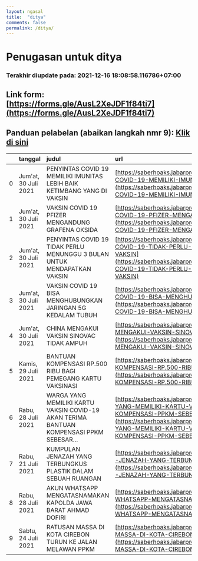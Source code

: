```yaml
---
layout: ngasal
title:  "ditya"
comments: false
permalink: /ditya/
---
```

# Penugasan untuk ditya
### Terakhir diupdate pada: 2021-12-16 18:08:58.116786+07:00
## Link form: [https://forms.gle/AusL2XeJDF1f84ti7](https://forms.gle/AusL2XeJDF1f84ti7)
## Panduan pelabelan (abaikan langkah nmr 9): [Klik di sini](https://drive.google.com/file/d/1ycUd7E16dO0UOA_on_1u2CibYPzeMugg/view?usp=sharing)
|    | tanggal              | judul                                                                                  | url                                                                                                                                                                                                                                                                                                                                |
|---:|:---------------------|:---------------------------------------------------------------------------------------|:-----------------------------------------------------------------------------------------------------------------------------------------------------------------------------------------------------------------------------------------------------------------------------------------------------------------------------------|
|  0 | Jum'at, 30 Juli 2021 | PENYINTAS COVID 19 MEMILIKI IMUNITAS LEBIH BAIK KETIMBANG YANG DI VAKSIN               | [https://saberhoaks.jabarprov.go.id/v2/klarifikasi/detail/PTN001543/PENYINTAS-COVID-19-MEMILIKI-IMUNITAS-LEBIH-BAIK-KETIMBANG-YANG-DI-VAKSIN](https://saberhoaks.jabarprov.go.id/v2/klarifikasi/detail/PTN001543/PENYINTAS-COVID-19-MEMILIKI-IMUNITAS-LEBIH-BAIK-KETIMBANG-YANG-DI-VAKSIN)                                         |
|  1 | Jum'at, 30 Juli 2021 | VAKSIN COVID 19 PFIZER MENGANDUNG GRAFENA OKSIDA                                       | [https://saberhoaks.jabarprov.go.id/v2/klarifikasi/detail/PTN001541/VAKSIN-COVID-19-PFIZER-MENGANDUNG-GRAFENA-OKSIDA](https://saberhoaks.jabarprov.go.id/v2/klarifikasi/detail/PTN001541/VAKSIN-COVID-19-PFIZER-MENGANDUNG-GRAFENA-OKSIDA)                                                                                         |
|  2 | Jum'at, 30 Juli 2021 | PENYINTAS COVID 19 TIDAK PERLU MENUNGGU 3 BULAN UNTUK MENDAPATKAN VAKSIN               | [https://saberhoaks.jabarprov.go.id/v2/klarifikasi/detail/PTN001542/PENYINTAS-COVID-19-TIDAK-PERLU-MENUNGGU-3-BULAN-UNTUK-MENDAPATKAN-VAKSIN](https://saberhoaks.jabarprov.go.id/v2/klarifikasi/detail/PTN001542/PENYINTAS-COVID-19-TIDAK-PERLU-MENUNGGU-3-BULAN-UNTUK-MENDAPATKAN-VAKSIN)                                         |
|  3 | Jum'at, 30 Juli 2021 | VAKSIN COVID 19 BISA MENGHUBUNGKAN JARINGAN 5G KEDALAM TUBUH                           | [https://saberhoaks.jabarprov.go.id/v2/klarifikasi/detail/PTN001539/VAKSIN-COVID-19-BISA-MENGHUBUNGKAN-JARINGAN-5G-KEDALAM-TUBUH](https://saberhoaks.jabarprov.go.id/v2/klarifikasi/detail/PTN001539/VAKSIN-COVID-19-BISA-MENGHUBUNGKAN-JARINGAN-5G-KEDALAM-TUBUH)                                                                 |
|  4 | Jum'at, 30 Juli 2021 | CHINA MENGAKUI VAKSIN SINOVAC TIDAK AMPUH                                              | [https://saberhoaks.jabarprov.go.id/v2/klarifikasi/detail/PTN001540/CHINA-MENGAKUI-VAKSIN-SINOVAC-TIDAK-AMPUH](https://saberhoaks.jabarprov.go.id/v2/klarifikasi/detail/PTN001540/CHINA-MENGAKUI-VAKSIN-SINOVAC-TIDAK-AMPUH)                                                                                                       |
|  5 | Kamis, 29 Juli 2021  | BANTUAN KOMPENSASI RP.500 RIBU BAGI PEMEGANG KARTU VAKSINASI                           | [https://saberhoaks.jabarprov.go.id/v2/klarifikasi/detail/ADN013357/BANTUAN-KOMPENSASI-RP.500-RIBU-BAGI-PEMEGANG-KARTU-VAKSINASI](https://saberhoaks.jabarprov.go.id/v2/klarifikasi/detail/ADN013357/BANTUAN-KOMPENSASI-RP.500-RIBU-BAGI-PEMEGANG-KARTU-VAKSINASI)                                                                 |
|  6 | Rabu, 28 Juli 2021   | WARGA YANG MEMILIKI KARTU VAKSIN COVID-19 AKAN TERIMA BANTUAN KOMPENSASI PPKM SEBESAR… | [https://saberhoaks.jabarprov.go.id/v2/klarifikasi/detail/ADN013355/WARGA-YANG-MEMILIKI-KARTU-VAKSIN-COVID-19-AKAN-TERIMA-BANTUAN-KOMPENSASI-PPKM-SEBESAR-1-JUTA](https://saberhoaks.jabarprov.go.id/v2/klarifikasi/detail/ADN013355/WARGA-YANG-MEMILIKI-KARTU-VAKSIN-COVID-19-AKAN-TERIMA-BANTUAN-KOMPENSASI-PPKM-SEBESAR-1-JUTA) |
|  7 | Rabu, 21 Juli 2021   | KUMPULAN JENAZAH YANG TERBUNGKUS PLASTIK DALAM SEBUAH RUANGAN                          | [https://saberhoaks.jabarprov.go.id/v2/klarifikasi/detail/ADN013293/KUMPULAN-JENAZAH-YANG-TERBUNGKUS-PLASTIK-DALAM-SEBUAH-RUANGAN](https://saberhoaks.jabarprov.go.id/v2/klarifikasi/detail/ADN013293/KUMPULAN-JENAZAH-YANG-TERBUNGKUS-PLASTIK-DALAM-SEBUAH-RUANGAN)                                                               |
|  8 | Rabu, 28 Juli 2021   | AKUN WHATSAPP MENGATASNAMAKAN KAPOLDA JAWA BARAT AHMAD DOFIRI                          | [https://saberhoaks.jabarprov.go.id/v2/klarifikasi/detail/PTN001538/AKUN-WHATSAPP-MENGATASNAMAKAN-KAPOLDA-JAWA-BARAT-AHMAD-DOFIRI](https://saberhoaks.jabarprov.go.id/v2/klarifikasi/detail/PTN001538/AKUN-WHATSAPP-MENGATASNAMAKAN-KAPOLDA-JAWA-BARAT-AHMAD-DOFIRI)                                                               |
|  9 | Sabtu, 24 Juli 2021  | RATUSAN MASSA DI KOTA CIREBON TURUN KE JALAN MELAWAN PPKM                              | [https://saberhoaks.jabarprov.go.id/v2/klarifikasi/detail/PTN001533/RATUSAN-MASSA-DI-KOTA-CIREBON-TURUN-KE-JALAN-MELAWAN-PPKM](https://saberhoaks.jabarprov.go.id/v2/klarifikasi/detail/PTN001533/RATUSAN-MASSA-DI-KOTA-CIREBON-TURUN-KE-JALAN-MELAWAN-PPKM)                                                                       |